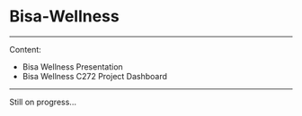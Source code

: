 # Bisa-Wellness
---
Content:
* Bisa Wellness Presentation
* Bisa Wellness C272 Project Dashboard
---
Still on progress...
